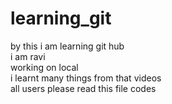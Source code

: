 # learning_git
by this i am learning git hub
<br/>
i am ravi
<br/>
working on local
<br>
i learnt many things from that videos
<br> all users please read this file codes
